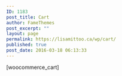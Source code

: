 ```yaml
---
ID: 1183
post_title: Cart
author: FameThemes
post_excerpt: ""
layout: page
permalink: https://lisamittoo.ca/wp/cart/
published: true
post_date: 2016-03-18 06:13:33
---
```

[woocommerce_cart]